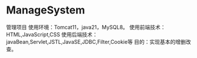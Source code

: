 # ManageSystem
管理项目
使用环境：Tomcat11，java21，MySQL8。
使用前端技术：HTML,JavaScript,CSS
使用后端技术：javaBean,Servlet,JSTL,JavaSE,JDBC,Filter,Cookie等
目的：实现基本的增删改查。
